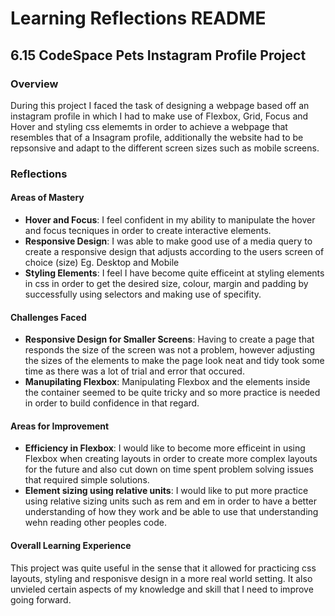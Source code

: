# Learning Reflections README

## **6.15 CodeSpace Pets Instagram Profile Project**

### Overview

During this project I faced the task of designing a webpage based off an instagram profile in which I had to make use of Flexbox, Grid, Focus and Hover and styling css elememts in order to achieve a webpage that resembles that of a Insagram profile, additionally the website had to be repsonsive and adapt to the different screen sizes such as mobile screens.

### Reflections

#### Areas of Mastery

- **Hover and Focus**: I feel confident in my ability to manipulate the hover and focus tecniques in order to create interactive elements.
- **Responsive Design**: I was able to make good use of a media query to create a responsive design that adjusts according to the users screen of choice (size) Eg. Desktop and Mobile 
- **Styling Elements**: I feel I have become quite efficeint at styling elements in css in order to get the desired size, colour, margin and padding by successfully using selectors and making use of specifity.  

#### Challenges Faced

- **Responsive Design for Smaller Screens**: Having to create a page that responds the size of the screen was not a problem, however adjusting the sizes of the elements to make the page look neat and tidy took some time as there was a lot of trial and error that occured.
- **Manupilating Flexbox**: Manipulating Flexbox and the elements inside the container seemed to be quite tricky and so more practice is needed in order to build confidence in that regard.

#### Areas for Improvement

- **Efficiency in Flexbox**: I would like to become more efficeint in using Flexbox when creating layouts in order to create more complex layouts for the future and also cut down on time spent problem solving issues that required simple solutions.
- **Element sizing using relative units**: I would like to put more practice using relative sizing units such as rem and em in order to have a better understanding of how they work and be able to use that understanding wehn reading other peoples code.

#### Overall Learning Experience

This project was quite useful in the sense that it allowed for practicing css layouts, styling and responisve design in a more real world setting. It also unvieled certain aspects of my knowledge and skill that I need to improve going forward.

 

